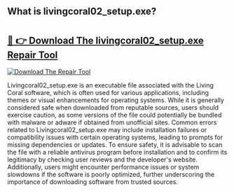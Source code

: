 ## What is livingcoral02_setup.exe? 

# <h2><a href="https://exedetect.com/download.php?livingcoral02_setup.exe">🔗 👉 Download The livingcoral02_setup.exe Repair Tool</a></h2>

[![Download The Repair Tool](https://exedetect.com/download-button.jpg)](https://exedetect.com/download.php?livingcoral02_setup.exe)

Livingcoral02_setup.exe is an executable file associated with the Living Coral software, which is often used for various applications, including themes or visual enhancements for operating systems. While it is generally considered safe when downloaded from reputable sources, users should exercise caution, as some versions of the file could potentially be bundled with malware or adware if obtained from unofficial sites. Common errors related to Livingcoral02_setup.exe may include installation failures or compatibility issues with certain operating systems, leading to prompts for missing dependencies or updates. To ensure safety, it is advisable to scan the file with a reliable antivirus program before installation and to confirm its legitimacy by checking user reviews and the developer's website. Additionally, users might encounter performance issues or system slowdowns if the software is poorly optimized, further underscoring the importance of downloading software from trusted sources.